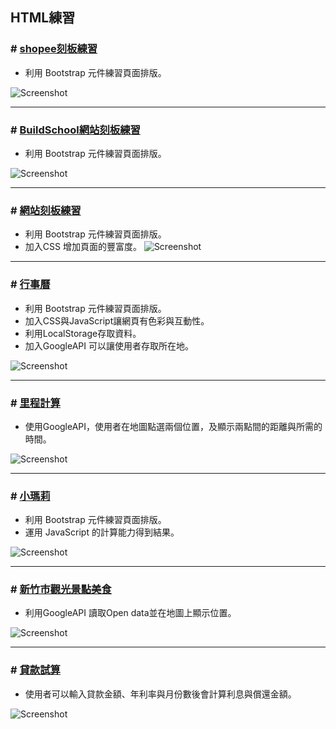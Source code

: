 
## HTML練習


### \# [shopee刻板練習](https://buildschooltest.azurewebsites.net/HTML/shopee/shopee.html)
* 利用 Bootstrap 元件練習頁面排版。

![Screenshot](https://github.com/Tsai-Peijin/BuildSchool2018/blob/master/HTML/images/shopee-1.PNG?raw=true)  

----
### \# [BuildSchool網站刻板練習](https://buildschooltest.azurewebsites.net/HTML/Stereotype%20practice/bs/)  
* 利用 Bootstrap 元件練習頁面排版。

![Screenshot](https://github.com/Tsai-Peijin/BuildSchool2018/blob/master/HTML/images/BuildSchool.png?raw=true) 

----
### \# [網站刻板練習](https://buildschooltest.azurewebsites.net/HTML/Stereotype%20practice/paw-news/)  

* 利用 Bootstrap 元件練習頁面排版。
* 加入CSS 增加頁面的豐富度。
![Screenshot](https://github.com/Tsai-Peijin/BuildSchool2018/blob/master/HTML/images/paw-news.png?raw=true)  

---
### \# [行事曆](https://buildschooltest.azurewebsites.net/HTML/Calendar/index.html)  
* 利用 Bootstrap 元件練習頁面排版。
* 加入CSS與JavaScript讓網頁有色彩與互動性。
* 利用LocalStorage存取資料。
* 加入GoogleAPI 可以讓使用者存取所在地。

![Screenshot](https://github.com/Tsai-Peijin/BuildSchool2018/blob/master/HTML/images/%E8%A1%8C%E4%BA%8B%E6%9B%86.png?raw=true)  

---
### \# [里程計算](https://buildschooltest.azurewebsites.net/HTML/Mileage%20calculation/) 
* 使用GoogleAPI，使用者在地圖點選兩個位置，及顯示兩點間的距離與所需的時間。

![Screenshot](https://github.com/Tsai-Peijin/BuildSchool2018/blob/master/HTML/images/%E9%87%8C%E7%A8%8B%E8%A8%88%E7%AE%97.png?raw=true)  

---
### \# [小瑪莉](https://buildschooltest.azurewebsites.net/HTML/Slot%20machine/)
* 利用 Bootstrap 元件練習頁面排版。
* 運用 JavaScript 的計算能力得到結果。

![Screenshot](https://github.com/Tsai-Peijin/BuildSchool2018/blob/master/HTML/images/%E5%B0%8F%E7%91%AA%E8%8E%89.png?raw=true)  

---
### \# [新竹市觀光景點美食](http://buildschooltest.azurewebsites.net/HTML/open%20data/)  
* 利用GoogleAPI 讀取Open data並在地圖上顯示位置。 

![Screenshot](https://github.com/Tsai-Peijin/BuildSchool2018/blob/master/HTML/images/%E6%99%AF%E9%BB%9E.png?raw=true)  

---
### \# [貸款試算](https://buildschooltest.azurewebsites.net/HTML/Loan%20calculation/)  
* 使用者可以輸入貸款金額、年利率與月份數後會計算利息與償還金額。

![Screenshot](https://github.com/Tsai-Peijin/BuildSchool2018/blob/master/HTML/images/%E8%B2%B8%E6%AC%BE%E8%A9%A6%E7%AE%97.png?raw=true)